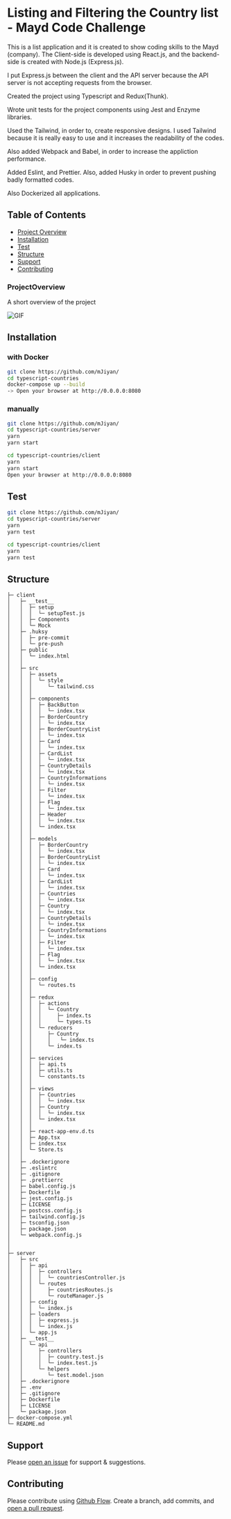 # Listing and Filtering the Country list - Mayd Code Challenge

This is a list application and it is created to show coding skills to the Mayd (company). The Client-side is developed using React.js, and the backend-side is created with Node.js (Express.js).

I put Express.js between the client and the API server because the API server is not accepting requests from the browser.

Created the project using Typescript and Redux(Thunk). 

Wrote unit tests for the project components using Jest and Enzyme libraries.

Used the Tailwind, in order to, create responsive designs. I used Tailwind because it is really easy to use and it increases the readability of the codes.

Also added Webpack and Babel, in order to increase the appliction performance.

Added Eslint, and Prettier. Also, added Husky in order to prevent pushing badly formatted codes.

Also Dockerized all applications.

## Table of Contents
- [Project Overview](#projectoverview)
- [Installation](#installation)
- [Test](#test)
- [Structure](#structure)
- [Support](#support)
- [Contributing](#contributing)


### ProjectOverview

A short overview of the project

![GIF](./.gif)

## Installation
### with Docker
```sh
git clone https://github.com/mJiyan/
cd typescript-countries
docker-compose up --build
-> Open your browser at http://0.0.0.0:8080 
```

### manually
```sh
git clone https://github.com/mJiyan/
cd typescript-countries/server
yarn
yarn start

cd typescript-countries/client
yarn
yarn start
Open your browser at http://0.0.0.0:8080 
```


## Test
```sh
git clone https://github.com/mJiyan/
cd typescript-countries/server
yarn
yarn test

cd typescript-countries/client
yarn
yarn test
```


## Structure
```
├─ client
│   ├─ __test__
│   │  ├─ setup
│   │  │  └─ setupTest.js
│   │  ├─ Components
│   │  └─ Mock
│   ├─ .huksy
│   │  ├─ pre-commit
│   │  └─ pre-push
│   ├─ public
│   │  └─ index.html
│   │
│   ├─ src
│   │  ├─ assets
│   │  │  └─ style
│   │  │     └─ tailwind.css
│   │  │
│   │  ├─ components
│   │  │  ├─ BackButton
│   │  │  │  └─ index.tsx
│   │  │  ├─ BorderCountry
│   │  │  │  └─ index.tsx
│   │  │  ├─ BorderCountryList
│   │  │  │  └─ index.tsx
│   │  │  ├─ Card
│   │  │  │  └─ index.tsx
│   │  │  ├─ CardList
│   │  │  │  └─ index.tsx
│   │  │  ├─ CountryDetails
│   │  │  │  └─ index.tsx
│   │  │  ├─ CountryInformations
│   │  │  │  └─ index.tsx
│   │  │  ├─ Filter
│   │  │  │  └─ index.tsx
│   │  │  ├─ Flag
│   │  │  │  └─ index.tsx
│   │  │  ├─ Header
│   │  │  │  └─ index.tsx
│   │  │  └─ index.tsx
│   │  │
│   │  ├─ models
│   │  │  ├─ BorderCountry
│   │  │  │  └─ index.tsx
│   │  │  ├─ BorderCountryList
│   │  │  │  └─ index.tsx
│   │  │  ├─ Card
│   │  │  │  └─ index.tsx
│   │  │  ├─ CardList
│   │  │  │  └─ index.tsx
│   │  │  ├─ Countries
│   │  │  │  └─ index.tsx
│   │  │  ├─ Country
│   │  │  │  └─ index.tsx
│   │  │  ├─ CountryDetails
│   │  │  │  └─ index.tsx
│   │  │  ├─ CountryInformations
│   │  │  │  └─ index.tsx
│   │  │  ├─ Filter
│   │  │  │  └─ index.tsx
│   │  │  ├─ Flag
│   │  │  │  └─ index.tsx
│   │  │  └─ index.tsx
│   │  │
│   │  ├─ config
│   │  │  └─ routes.ts
│   │  │
│   │  ├─ redux
│   │  │  ├─ actions
│   │  │  │  └─ Country
│   │  │  │     ├─ index.ts
│   │  │  │     └─ types.ts
│   │  │  └─ reducers     
│   │  │     ├─ Country
│   │  │     │   └─ index.ts
│   │  │     └─ index.ts
│   │  │
│   │  ├─ services
│   │  │  ├─ api.ts
│   │  │  ├─ utils.ts
│   │  │  └─ constants.ts
│   │  │
│   │  ├─ views
│   │  │  ├─ Countries
│   │  │  │  └─ index.tsx
│   │  │  ├─ Country
│   │  │  │  └─ index.tsx
│   │  │  └─ index.tsx
│   │  │
│   │  ├─ react-app-env.d.ts
│   │  ├─ App.tsx
│   │  ├─ index.tsx
│   │  └─ Store.ts
│   │
│   ├─ .dockerignore
│   ├─ .eslintrc
│   ├─ .gitignore
│   ├─ .prettierrc
│   ├─ babel.config.js
│   ├─ Dockerfile
│   ├─ jest.config.js
│   ├─ LICENSE
│   ├─ postcss.config.js
│   ├─ tailwind.config.js
│   ├─ tsconfig.json
│   ├─ package.json
│   └─ webpack.config.js
│
│
├─ server
│   ├─ src
│   │  ├─ api
│   │  │  ├─ controllers
│   │  │  │  └─ countriesController.js
│   │  │  └─ routes
│   │  │     ├─ countriesRoutes.js
│   │  │     └─ routeManager.js
│   │  ├─ config
│   │  │  └─ index.js
│   │  ├─ loaders
│   │  │  ├─ express.js
│   │  │  └─ index.js
│   │  └─ app.js
│   ├─ __test__
│   │  └─ api
│   │     ├─ controllers
│   │     │  ├─ country.test.js
│   │     │  └─ index.test.js
│   │     └─ helpers
│   │        └─ test.model.json
│   ├─ .dockerignore
│   ├─ .env
│   ├─ .gitignore
│   ├─ Dockerfile
│   ├─ LICENSE
│   └─ package.json
├─ docker-compose.yml
└─ README.md
```

## Support

Please [open an issue](https://github.com/mJiyan/typescript-countries/issues) for support & suggestions.


## Contributing

Please contribute using [Github Flow](https://guides.github.com/introduction/flow/). Create a branch, add commits, and [open a pull request](https://github.com/mJiyan/typescript-countries/compare).